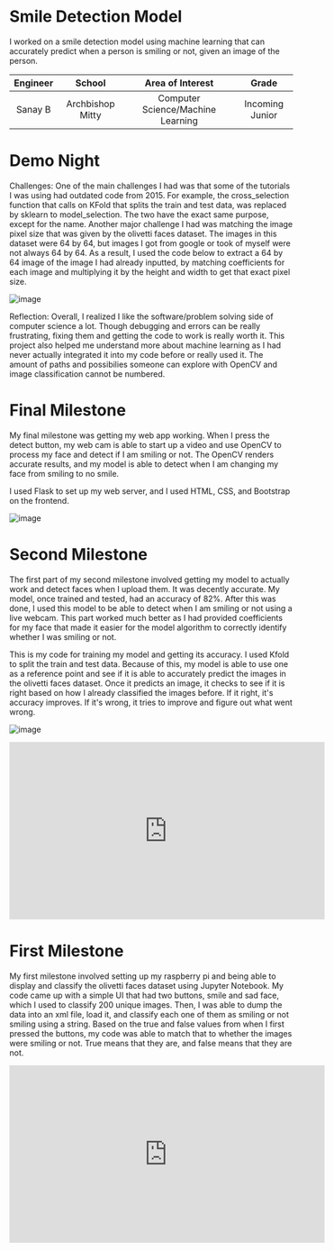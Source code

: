 ﻿# Smile Detection Model
I worked on a smile detection model using machine learning that can accurately predict when a person is smiling or not, given an image of the person. 

| **Engineer** | **School** | **Area of Interest** | **Grade** |
|:--:|:--:|:--:|:--:|
| Sanay B | Archbishop Mitty | Computer Science/Machine Learning | Incoming Junior

# Demo Night


Challenges: One of the main challenges I had was that some of the tutorials I was using had outdated code from 2015. For example, the cross_selection function that calls on KFold that splits the train and test data, was replaced by sklearn to model_selection. The two have the exact same purpose, except for the name. Another major challenge I had was matching the image pixel size that was given by the olivetti faces dataset. The images in this dataset were 64 by 64, but images I got from google or took of myself were not always 64 by 64. As a result, I used the code below to extract a 64 by 64 image of the image I had already inputted, by matching coefficients for each image and multiplying it by the height and width to get that exact pixel size.


![image](https://user-images.githubusercontent.com/60077919/126688915-27157415-da6c-497e-9f93-66d65fa377c5.png)


Reflection: Overall, I realized I like the software/problem solving side of computer science a lot. Though debugging and errors can be really frustrating, fixing them and getting the code to work is really worth it. This project also helped me understand more about machine learning as I had never actually integrated it into my code before or really used it. The amount of paths and possibilies someone can explore with OpenCV and image classification cannot be numbered.


# Final Milestone
My final milestone was getting my web app working. When I press the detect button, my web cam is able to start up a video and use OpenCV to process my face and detect if I am smiling or not. The OpenCV renders accurate results, and my model is able to detect when I am changing my face from smiling to no smile.


I used Flask to set up my web server, and I used HTML, CSS, and Bootstrap on the frontend.


![image](https://user-images.githubusercontent.com/60077919/126812219-c26c631a-cfb7-40e9-ab94-78343ba77e31.png)



# Second Milestone
The first part of my second milestone involved getting my model to actually work and detect faces when I upload them. It was decently accurate. My model, once trained and tested, had an accuracy of 82%. After this was done, I used this model to be able to detect when I am smiling or not using a live webcam. This part worked much better as I had provided coefficients for my face that made it easier for the model algorithm to correctly identify whether I was smiling or not.


This is my code for training my model and getting its accuracy. I used Kfold to split the train and test data. Because of this, my model is able to use one as a reference point and see if it is able to accurately predict the images in the olivetti faces dataset. Once it predicts an image, it checks to see if it is right based on how I already classified the images before. If it right, it's accuracy improves. If it's wrong, it tries to improve and figure out what went wrong.


![image](https://user-images.githubusercontent.com/60077919/126688752-bf4b0f21-8fc4-4452-9ecf-4b3468865e87.png)


<center><iframe width="560" height="315" src="https://www.youtube.com/embed/a5R4cG8g_pQ" title="YouTube video player" frameborder="0" allow="accelerometer; autoplay; clipboard-write; encrypted-media; gyroscope; picture-in-picture" allowfullscreen></iframe></center>

# First Milestone
  

My first milestone involved setting up my raspberry pi and being able to display and classify the olivetti faces dataset using Jupyter Notebook. My code came up with a simple UI that had two buttons, smile and sad face, which I used to classify 200 unique images. Then, I was able to dump the data into an xml file, load it, and classify each one of them as smiling or not smiling using a string. Based on the true and false values from when I first pressed the buttons, my code was able to match that to whether the images were smiling or not. True means that they are, and false means that they are not.


<center><iframe width="560" height="315" src="https://www.youtube.com/embed/RxNrnyGkhDE" title="YouTube video player" frameborder="0" allow="accelerometer; autoplay; clipboard-write; encrypted-media; gyroscope; picture-in-picture" allowfullscreen></iframe></center>
